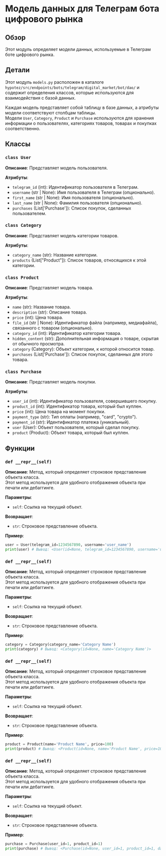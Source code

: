 # Модель данных для Телеграм бота  цифрового рынка
## Обзор

Этот модуль определяет модели данных, используемые в Телеграм боте  цифрового рынка. 

## Детали

Этот модуль `models.py`  расположен в каталоге `hypotez/src/endpoints/bots/telegram/digital_market/bot/dao/` 
и содержит определения классов, которые используются для взаимодействия с базой данных.  

Каждая модель представляет собой таблицу в базе данных, а атрибуты модели соответствуют столбцам таблицы.   
Модели `User`, `Category`, `Product` и `Purchase` используются для хранения информации о пользователях, 
категориях товаров, товарах и покупках соответственно.

##  Классы

### `class User` 

**Описание**:  Представляет модель пользователя. 

**Атрибуты**:

- `telegram_id` (int): Идентификатор пользователя в Телеграм.
- `username` (str | None): Имя пользователя в Телеграм (опционально).
- `first_name` (str | None):  Имя пользователя (опционально).
- `last_name` (str | None): Фамилия пользователя (опционально).
- `purchases` (List['Purchase']):  Список покупок, сделанных пользователем. 

### `class Category`

**Описание**: Представляет модель категории товаров. 

**Атрибуты**:
- `category_name` (str): Название категории.
- `products` (List["Product"]):  Список товаров, относящихся к этой категории.

### `class Product`

**Описание**:  Представляет модель товара. 

**Атрибуты**:
- `name` (str):  Название товара. 
- `description` (str):  Описание товара.
- `price` (int): Цена товара.
- `file_id` (str | None): Идентификатор файла (например, медиафайла), связанного с товаром (опционально).
- `category_id` (int):  Идентификатор категории товара.
- `hidden_content` (str):  Дополнительная информация о товаре, скрытая от обычного просмотра.
- `category` (Category): Объект категории, к которой относится товар.
- `purchases` (List['Purchase']): Список покупок, сделанных для этого товара.

### `class Purchase`

**Описание**:  Представляет модель покупки.

**Атрибуты**:
- `user_id` (int): Идентификатор пользователя, совершившего покупку.
- `product_id` (int): Идентификатор товара, который был куплен.
- `price` (int): Цена товара на момент покупки.
- `payment_type` (str): Тип оплаты (например, "card", "crypto"). 
- `payment_id` (str):  Идентификатор платежа (уникальный).
- `user` (User):  Объект пользователя, который сделал покупку.
- `product` (Product):  Объект товара, который был куплен.

## Функции 

### `def __repr__(self) `

**Описание**: Метод, который определяет строковое представление объекта класса.   
           Этот метод используется для удобного отображения объекта при печати или 
           дебаггинге.

**Параметры**: 
- `self`:  Ссылка на текущий объект.

**Возвращает**: 
- `str`: Строковое представление объекта.  

**Пример**: 

```python
user = User(telegram_id=1234567890, username='user_name')
print(user) # Вывод: <User(id=None, telegram_id=1234567890, username='user_name')>
```

### `def __repr__(self) `

**Описание**: Метод, который определяет строковое представление объекта класса.   
           Этот метод используется для удобного отображения объекта при печати или 
           дебаггинге.

**Параметры**: 
- `self`:  Ссылка на текущий объект.

**Возвращает**: 
- `str`: Строковое представление объекта.  

**Пример**: 

```python
category = Category(category_name='Category Name')
print(category) # Вывод: <Category(id=None, name='Category Name')>
```

### `def __repr__(self) `

**Описание**: Метод, который определяет строковое представление объекта класса.   
           Этот метод используется для удобного отображения объекта при печати или 
           дебаггинге.

**Параметры**: 
- `self`:  Ссылка на текущий объект.

**Возвращает**: 
- `str`: Строковое представление объекта.  

**Пример**: 

```python
product = Product(name='Product Name', price=100)
print(product) # Вывод: <Product(id=None, name='Product Name', price=100)>
```

### `def __repr__(self) `

**Описание**: Метод, который определяет строковое представление объекта класса.   
           Этот метод используется для удобного отображения объекта при печати или 
           дебаггинге.

**Параметры**: 
- `self`:  Ссылка на текущий объект.

**Возвращает**: 
- `str`: Строковое представление объекта.  

**Пример**: 

```python
purchase = Purchase(user_id=1, product_id=1)
print(purchase) # Вывод: <Purchase(id=None, user_id=1, product_id=1, date=None)>
```